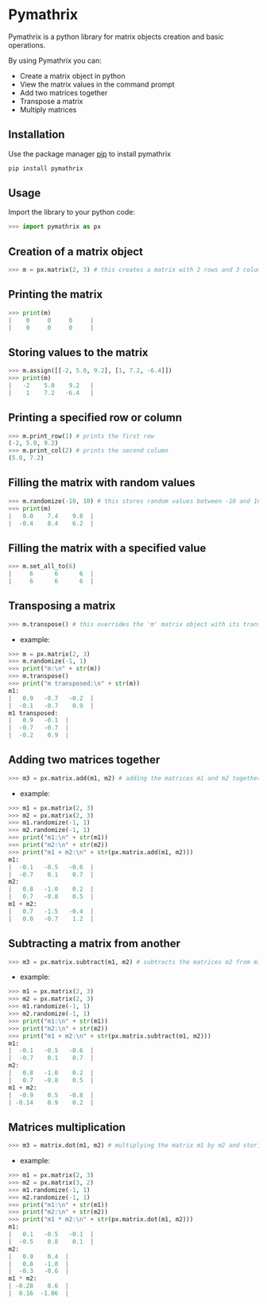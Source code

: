 # Pymathrix
Pymathrix is a python library for matrix objects creation and basic operations.

By using Pymathrix you can:

- Create a matrix object in python
- View the matrix values in the command prompt
- Add two matrices together
- Transpose a matrix
- Multiply matrices

## Installation
Use the package manager [pip](https://pip.pypa.io/en/stable/) to install pymathrix
```python
pip install pymathrix
```


## Usage
Import the library to your python code:
```python
>>> import pymathrix as px
```


## Creation of a matrix object
```python
>>> m = px.matrix(2, 3) # this creates a matrix with 2 rows and 3 columns and initialize them with zoros
```


Printing the matrix
-------------------
```python
>>> print(m)
|    0     0     0     |
|    0     0     0     |
```


## Storing values to the matrix
```python
>>> m.assign([[-2, 5.0, 9.2], [1, 7.2, -6.4]])
>>> print(m)
|   -2    5.0    9.2   |
|    1    7.2   -6.4   |
```


## Printing a specified row or column
```python
>>> m.print_row(1) # prints the first row
(-2, 5.0, 9.2)
>>> m.print_col(2) # prints the second column
(5.0, 7.2)
```


## Filling the matrix with random values
```python
>>> m.randomize(-10, 10) # this stores random values between -10 and 10 in the matrix
>>> print(m)
|   8.0    7.4    9.8  |
|  -0.4    8.4    6.2  |
```


## Filling the matrix with a specified value
```python
>>> m.set_all_to(6)
|     6      6      6  |
|     6      6      6  |
```


## Transposing a matrix
```python
>>> m.transpose() # this overrides the 'm' matrix object with its transpose
```
- example:
```python
>>> m = px.matrix(2, 3)
>>> m.randomize(-1, 1)
>>> print("m:\n" + str(m))
>>> m.transpose()
>>> print("m transposed:\n" + str(m))
m1:
|   0.9   -0.7   -0.2  |
|  -0.1   -0.7    0.9  |
m1 transposed:
|   0.9   -0.1  |
|  -0.7   -0.7  |
|  -0.2    0.9  |
```


## Adding two matrices together
```python
>>> m3 = px.matrix.add(m1, m2) # adding the matrices m1 and m2 together and storing the result in m3
```
- example:
```python
>>> m1 = px.matrix(2, 3)
>>> m2 = px.matrix(2, 3)
>>> m1.randomize(-1, 1)
>>> m2.randomize(-1, 1)
>>> print("m1:\n" + str(m1))
>>> print("m2:\n" + str(m2))
>>> print("m1 + m2:\n" + str(px.matrix.add(m1, m2)))
m1:
|  -0.1   -0.5   -0.6  |
|  -0.7    0.1    0.7  |
m2:
|   0.8   -1.0    0.2  |
|   0.7   -0.8    0.5  |
m1 + m2:
|   0.7   -1.5   -0.4  |
|   0.0   -0.7    1.2  |
```

## Subtracting a matrix from another
```python
>>> m3 = px.matrix.subtract(m1, m2) # subtracts the matrices m2 from m1 and stores the result in m3
```
- example:
```python
>>> m1 = px.matrix(2, 3)
>>> m2 = px.matrix(2, 3)
>>> m1.randomize(-1, 1)
>>> m2.randomize(-1, 1)
>>> print("m1:\n" + str(m1))
>>> print("m2:\n" + str(m2))
>>> print("m1 + m2:\n" + str(px.matrix.subtract(m1, m2)))
m1:
|  -0.1   -0.5   -0.6  |
|  -0.7    0.1    0.7  |
m2:
|   0.8   -1.0    0.2  |
|   0.7   -0.8    0.5  |
m1 + m2:
|  -0.9    0.5   -0.8  |
| -0.14    0.9    0.2  |
```


## Matrices multiplication
```python
>>> m3 = matrix.dot(m1, m2) # multiplying the matrix m1 by m2 and storing the result in m3
```
- example:
```python
>>> m1 = px.matrix(2, 3)
>>> m2 = px.matrix(3, 2)
>>> m1.randomize(-1, 1)
>>> m2.randomize(-1, 1)
>>> print("m1:\n" + str(m1))
>>> print("m2:\n" + str(m2))
>>> print("m1 * m2:\n" + str(px.matrix.dot(m1, m2)))
m1:
|   0.1   -0.5   -0.1  |
|  -0.5    0.8    0.1  |
m2:
|   0.9    0.4  |
|   0.8   -1.0  |
|  -0.3   -0.6  |
m1 * m2:
| -0.28    0.6  |
|  0.16  -1.06  |
```
